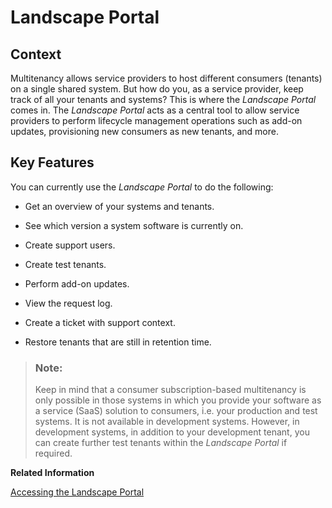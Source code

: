 <!-- loio5eb70fb003954619b09224167a0afaa4 -->

# Landscape Portal



<a name="loio5eb70fb003954619b09224167a0afaa4__section_jgb_4qp_qmb"/>

## Context

Multitenancy allows service providers to host different consumers \(tenants\) on a single shared system. But how do you, as a service provider, keep track of all your tenants and systems? This is where the *Landscape Portal* comes in. The *Landscape Portal* acts as a central tool to allow service providers to perform lifecycle management operations such as add-on updates, provisioning new consumers as new tenants, and more.



<a name="loio5eb70fb003954619b09224167a0afaa4__section_pfdb_bfm_rqp_qmb"/>

## Key Features

You can currently use the *Landscape Portal* to do the following:

-   Get an overview of your systems and tenants.

-   See which version a system software is currently on.

-   Create support users.

-   Create test tenants.

-   Perform add-on updates.

-   View the request log.

-   Create a ticket with support context.

-   Restore tenants that are still in retention time.


> ### Note:  
> Keep in mind that a consumer subscription-based multitenancy is only possible in those systems in which you provide your software as a service \(SaaS\) solution to consumers, i.e. your production and test systems. It is not available in development systems. However, in development systems, in addition to your development tenant, you can create further test tenants within the *Landscape Portal* if required.

**Related Information**  


[Accessing the Landscape Portal](Accessing_the_Landscape_Portal_2e1e393.md)



